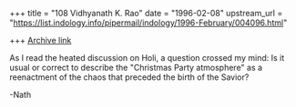 +++
title = "108 Vidhyanath K. Rao"
date = "1996-02-08"
upstream_url = "https://list.indology.info/pipermail/indology/1996-February/004096.html"

+++
[Archive link](https://list.indology.info/pipermail/indology/1996-February/004096.html)


As I read the heated discussion on Holi, a question crossed my mind:
Is it usual or correct to describe the "Christmas Party atmosphere"
as a reenactment of the chaos that preceded the birth of the Savior?

-Nath




